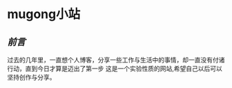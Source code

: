 # mugong小站
## *前言*
   过去的几年里，一直想个人博客，分享一些工作与生活中的事情，却一直没有付诸行动，直到今日才算是迈出了第一步
    这是一个实验性质的网站,希望自己以后可以坚持创作与分享。